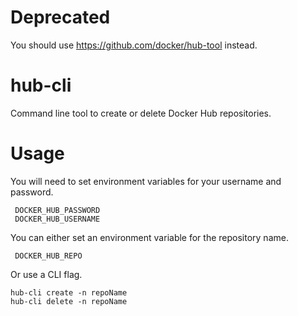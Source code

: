 # Deprecated 

You should use https://github.com/docker/hub-tool instead.


# hub-cli

Command line tool to create or delete Docker Hub repositories.

# Usage

You will need to set environment variables for your username and password.

```
 DOCKER_HUB_PASSWORD
 DOCKER_HUB_USERNAME
```

 You can either set an environment variable for the repository name.

```
 DOCKER_HUB_REPO
```

 Or use a CLI flag.

 ```
 hub-cli create -n repoName
 hub-cli delete -n repoName
 ```
